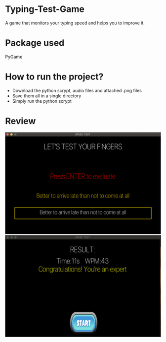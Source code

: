 # Typing-Test-Game
A game that monitors your typing speed and helps you to improve it.

# Package used
PyGame

# How to run the project?

- Download the python scrypt, audio files and attached .png files
- Save them all in a single directory
- Simply run the python scrypt

# Review
![](images/initial.png)
![](images/final.png)


